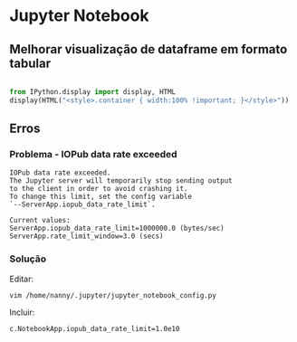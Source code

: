 # Jupyter Notebook

## Melhorar visualização de dataframe em formato tabular

```python

from IPython.display import display, HTML
display(HTML("<style>.container { width:100% !important; }</style>"))
```

## Erros

### Problema - IOPub data rate exceeded

```text
IOPub data rate exceeded.
The Jupyter server will temporarily stop sending output
to the client in order to avoid crashing it.
To change this limit, set the config variable
`--ServerApp.iopub_data_rate_limit`.

Current values:
ServerApp.iopub_data_rate_limit=1000000.0 (bytes/sec)
ServerApp.rate_limit_window=3.0 (secs)
```

### Solução

Editar:

```shell
vim /home/nanny/.jupyter/jupyter_notebook_config.py
```

Incluir:

```shell
c.NotebookApp.iopub_data_rate_limit=1.0e10
```
